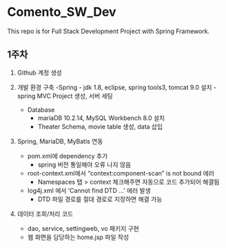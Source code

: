 # Comento_SW_Dev
This repo is for Full Stack Development Project with Spring Framework.

## 1주차

1. Github 계정 생성

2. 개발 환경 구축
	-Spring
		- jdk 1.8, eclipse, spring tools3, tomcat 9.0 설치
		- spring MVC Project 생성, 서버 세팅
	- Database
		- mariaDB 10.2.14, MySQL Workbench 8.0 설치
		- Theater Schema, movie table 생성, data 삽입
		
3. Spring, MariaDB, MyBatis 연동
	- pom.xml에 dependency 추가
		- spring 버전 통일해야 오류 나지 않음
	- root-context.xml에서 “context:component-scan” is not bound 에러
		- Namespaces 탭 > context 체크해주면 자동으로 코드 추가되어 해결됨
  	- log4j.xml 에서 ‘Cannot find DTD …’ 에러 발생
		- DTD 파일 경로를 절대 경로로 지정하면 해결 가능
		
4. 데이터 조회/처리 코드
  	- dao, service, settingweb, vo 패키지 구현
	- 웹 화면을 담당하는 home.jsp 파일 작성



